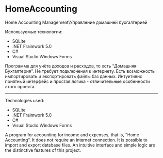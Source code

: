 # HomeAccounting
Home Accounting Management\Управление домашней бухгалтерией

Используемые технологии:
* SQLite
* .NET Fraimwork 5.0
* C#
* Visual Studio Windows Forms

Программа для учёта доходов и расходов, то есть "Домашняя Бухгалтерия". 
Не требует подключения к интернету. Есть возможность импортировать и экспортировать файлы баз данных.
Интуитивно понятный интерфейс и простая логика - отличительные особенности этого проекта.

-----------------------------------------------------------------------------------------------------------

Technologies used:
* SQLite
* .NET Fraimwork 5.0
* C#
* Visual Studio Windows Forms

A program for accounting for income and expenses, that is, "Home Accounting".
It does not require an internet connection. It is possible to import and export database files.
An intuitive interface and simple logic are the distinctive features of this project.
